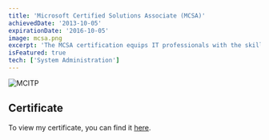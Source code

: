 ```yaml
---
title: 'Microsoft Certified Solutions Associate (MCSA)'
achievedDate: '2013-10-05'
expirationDate: '2016-10-05'
image: mcsa.png
excerpt: 'The MCSA certification equips IT professionals with the skills to implement and manage Microsoft solutions across various domains, including Windows Server and SQL Server.'
isFeatured: true
tech: ['System Administration']
---
```


![MCITP](/images/certs/mcsa.png)

## Certificate

To view my certificate, you can find it [here](https://docs.microsoft.com/en-us/users/davelevine/transcript/vm952hnw3p9626k).
